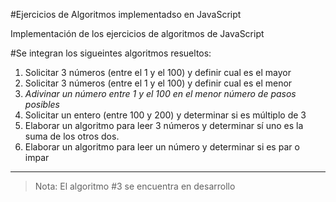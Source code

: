 #Ejercicios de Algoritmos implementadso en JavaScript

Implementación de los ejercicios de algoritmos de JavaScript

#Se integran los sigueintes algoritmos resueltos:

1. Solicitar 3 números (entre el 1 y el 100) y definir cual es el mayor
2. Solicitar 3 números (entre el 1 y el 100) y definir cual es el menor
3. *Adivinar un número entre 1 y el 100  en el menor número de pasos posibles*
4. Solicitar un entero (entre 100 y 200) y determinar si es múltiplo de 3
5. Elaborar un algoritmo para leer 3 números y determinar sí uno es la suma de los otros dos.
6. Elaborar un algoritmo para leer un número y determinar si es par o impar

---

> Nota: El algoritmo #3 se encuentra en desarrollo
